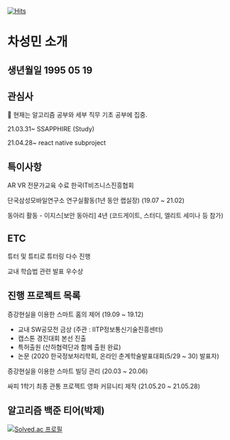 [![Hits](https://hits.seeyoufarm.com/api/count/incr/badge.svg?url=https%3A%2F%2Fgithub.com%2FCHASEONGMIN&count_bg=%23036C49&title_bg=%230CBCDB&icon=&icon_color=%23E7E7E7&title=Hits&edge_flat=false)](https://hits.seeyoufarm.com)

<!--
**CHASEONGMIN/CHASEONGMIN** is a ✨ _special_ ✨ repository because its `README.md` (this file) appears on your GitHub profile.

Here are some ideas to get you started:

- 🔭 I’m currently working on ...
- 🌱 I’m currently learning ...
- 👯 I’m looking to collaborate on ...
- 🤔 I’m looking for help with ...
- 💬 Ask me about ...
- 📫 How to reach me: ...
- 😄 Pronouns: ...
- ⚡ Fun fact: ...
-->

# 차성민 소개

## 생년월일 1995 05 19

## 관심사 
  🔭 현재는 알고리즘 공부와 세부 직무 기초 공부에 집중.
  
  21.03.31~ SSAPPHIRE (Study)
  
  21.04.28~ react native subproject

  
## 특이사항

AR VR 전문가교육 수료    한국IT비즈니스진흥협회

단국삼성모바일연구소 연구실활동(1년 동안 랩실장) (19.07 ~ 21.02)

동아리 활동 - 이지스[보안 동아리] 4년 (코드게이트, 스터디, 엘리트 세미나 등 참가)

## ETC

튜터 및 튜티로 튜터링 다수 진행

교내 학습법 관련 발표 우수상 

## 진행 프로젝트 목록

증강현실을 이용한 스마트 홈의 제어 (19.09 ~ 19.12)

  - 교내 SW공모전 금상 (주관 : IITP정보통신기술진흥센터)
  - 캡스톤 경진대회 본선 진출
  - 특허출원 (산하협력단과 함께 출원 완료)
  - 논문 (2020 한국정보처리학회, 온라인 춘계학술발표대회(5/29 ~ 30)  발표자)

증강현실을 이용한 스마트 빌딩 관리 (20.03 ~ 20.06)

싸피 1학기 최종 관통 프로젝트 영화 커뮤니티 제작 (21.05.20 ~ 21.05.28)


## 알고리즘 백준 티어(박제)

[![Solved.ac 프로필](http://mazassumnida.wtf/api/v2/generate_badge?boj=ckpow)](https://solved.ac/ckpow)
